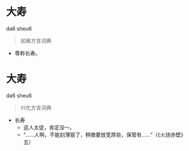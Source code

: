 # 大寿
da6 sheu6
> 如皋方言词典
- 尊称长寿。

# 大寿
da6 sheu6
> 兴化方言词典
- 长寿
  - 这人太促，肯定没～。
  - “……人啊，不能刻薄狠了，稍微要放宽厚些，保管有……”（《火烧赤壁》五）
